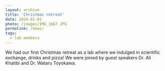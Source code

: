 ```yaml
---
layout: archive
title: 'Christmas retreat'
date: 2024-01-01
photo: /images/IMG_1667.JPG
permalink: /news/
tags:
  - lab members
---
```


We had our first Christmas retreat as a lab where we indulged in scientific exchange, drinks and pizza! We were joined by guest speakers Dr. Ali Khatibi and Dr. Wataru Toyokawa.
